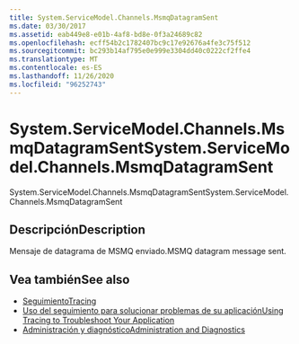 ```yaml
---
title: System.ServiceModel.Channels.MsmqDatagramSent
ms.date: 03/30/2017
ms.assetid: eab449e8-e01b-4af8-bd8e-0f3a24689c82
ms.openlocfilehash: ecff54b2c1782407bc9c17e92676a4fe3c75f512
ms.sourcegitcommit: bc293b14af795e0e999e3304dd40c0222cf2ffe4
ms.translationtype: MT
ms.contentlocale: es-ES
ms.lasthandoff: 11/26/2020
ms.locfileid: "96252743"
---
```

# <a name="systemservicemodelchannelsmsmqdatagramsent"></a><span data-ttu-id="8eaf2-102">System.ServiceModel.Channels.MsmqDatagramSent</span><span class="sxs-lookup"><span data-stu-id="8eaf2-102">System.ServiceModel.Channels.MsmqDatagramSent</span></span>

<span data-ttu-id="8eaf2-103">System.ServiceModel.Channels.MsmqDatagramSent</span><span class="sxs-lookup"><span data-stu-id="8eaf2-103">System.ServiceModel.Channels.MsmqDatagramSent</span></span>  
  
## <a name="description"></a><span data-ttu-id="8eaf2-104">Descripción</span><span class="sxs-lookup"><span data-stu-id="8eaf2-104">Description</span></span>  

 <span data-ttu-id="8eaf2-105">Mensaje de datagrama de MSMQ enviado.</span><span class="sxs-lookup"><span data-stu-id="8eaf2-105">MSMQ datagram message sent.</span></span>  
  
## <a name="see-also"></a><span data-ttu-id="8eaf2-106">Vea también</span><span class="sxs-lookup"><span data-stu-id="8eaf2-106">See also</span></span>

- [<span data-ttu-id="8eaf2-107">Seguimiento</span><span class="sxs-lookup"><span data-stu-id="8eaf2-107">Tracing</span></span>](index.md)
- [<span data-ttu-id="8eaf2-108">Uso del seguimiento para solucionar problemas de su aplicación</span><span class="sxs-lookup"><span data-stu-id="8eaf2-108">Using Tracing to Troubleshoot Your Application</span></span>](using-tracing-to-troubleshoot-your-application.md)
- [<span data-ttu-id="8eaf2-109">Administración y diagnóstico</span><span class="sxs-lookup"><span data-stu-id="8eaf2-109">Administration and Diagnostics</span></span>](../index.md)
